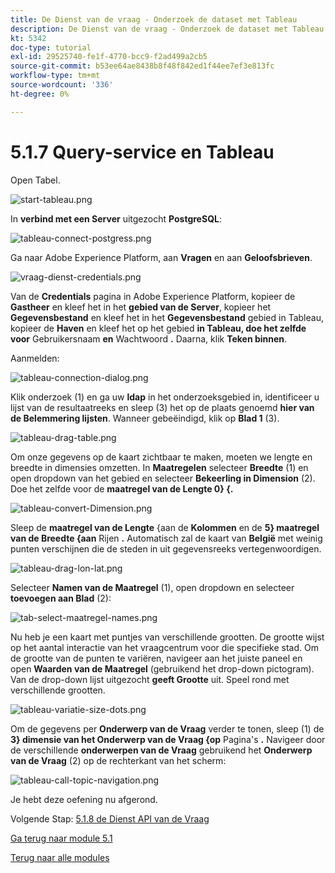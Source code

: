 ```yaml
---
title: De Dienst van de vraag - Onderzoek de dataset met Tableau
description: De Dienst van de vraag - Onderzoek de dataset met Tableau
kt: 5342
doc-type: tutorial
exl-id: 29525740-fe1f-4770-bcc9-f2ad499a2cb5
source-git-commit: b53ee64ae8438b8f48f842ed1f44ee7ef3e813fc
workflow-type: tm+mt
source-wordcount: '336'
ht-degree: 0%

---
```


# 5.1.7 Query-service en Tableau

Open Tabel.

![ start-tableau.png ](./images/start-tableau.png)

In **verbind met een Server** uitgezocht **PostgreSQL**:

![ tableau-connect-postgress.png ](./images/tableau-connect-postgress.png)

Ga naar Adobe Experience Platform, aan **Vragen** en aan **Geloofsbrieven**.

![ vraag-dienst-credentials.png ](./images/query-service-credentials.png)

Van de **Credentials** pagina in Adobe Experience Platform, kopieer de **Gastheer** en kleef het in het **gebied van de Server**, kopieer het **Gegevensbestand** en kleef het in het **Gegevensbestand** gebied in Tableau, kopieer de **Haven** en kleef het op het gebied **in Tableau, doe het zelfde voor** Gebruikersnaam **en** Wachtwoord **.** Daarna, klik **Teken binnen**.

Aanmelden:

![ tableau-connection-dialog.png ](./images/tableau-connection-dialog.png)

Klik onderzoek (1) en ga uw **ldap** in het onderzoeksgebied in, identificeer u lijst van de resultaatreeks en sleep (3) het op de plaats genoemd **hier van de Belemmering lijsten**. Wanneer gebeëindigd, klik op **Blad 1** (3).

![ tableau-drag-table.png ](./images/tableau-drag-table.png)

Om onze gegevens op de kaart zichtbaar te maken, moeten we lengte en breedte in dimensies omzetten. In **Maatregelen** selecteer **Breedte** (1) en open dropdown van het gebied en selecteer **Bekeerling in Dimension** (2). Doe het zelfde voor de **maatregel van de Lengte 0} {.**

![ tableau-convert-Dimension.png ](./images/tableau-convert-dimension.png)

Sleep de **maatregel van de Lengte** {aan de **Kolommen** en de **5} maatregel van de Breedte {aan** Rijen **.** Automatisch zal de kaart van **België** met weinig punten verschijnen die de steden in uit gegevensreeks vertegenwoordigen.

![ tableau-drag-lon-lat.png ](./images/tableau-drag-lon-lat.png)

Selecteer **Namen van de Maatregel** (1), open dropdown en selecteer **toevoegen aan Blad** (2):

![ tab-select-maatregel-names.png ](./images/tableau-select-measure-names.png)

Nu heb je een kaart met puntjes van verschillende grootten. De grootte wijst op het aantal interactie van het vraagcentrum voor die specifieke stad. Om de grootte van de punten te variëren, navigeer aan het juiste paneel en open **Waarden van de Maatregel** (gebruikend het drop-down pictogram). Van de drop-down lijst uitgezocht **geeft Grootte** uit. Speel rond met verschillende grootten.

![ tableau-variatie-size-dots.png ](./images/tableau-vary-size-dots.png)

Om de gegevens per **Onderwerp van de Vraag** verder te tonen, sleep (1) de **3} dimensie van het Onderwerp van de Vraag {op** Pagina&#39;s **.** Navigeer door de verschillende **onderwerpen van de Vraag** gebruikend het **Onderwerp van de Vraag** (2) op de rechterkant van het scherm:

![ tableau-call-topic-navigation.png ](./images/tableau-call-topic-navigation.png)

Je hebt deze oefening nu afgerond.

Volgende Stap: [ 5.1.8 de Dienst API van de Vraag ](./ex8.md)

[Ga terug naar module 5.1](./query-service.md)

[Terug naar alle modules](../../../overview.md)
